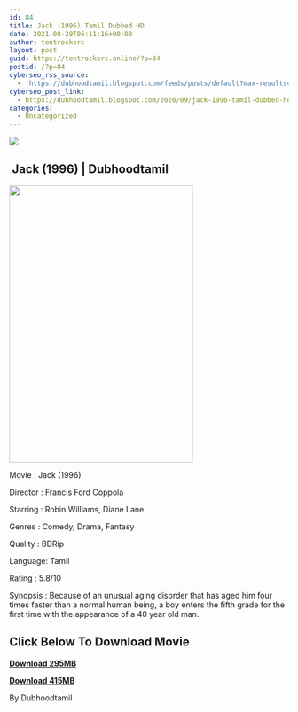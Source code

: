 ```yaml
---
id: 84
title: Jack (1996) Tamil Dubbed HD
date: 2021-08-29T06:11:16+00:00
author: tentrockers
layout: post
guid: https://tentrockers.online/?p=84
postid: /?p=84
cyberseo_rss_source:
  - 'https://dubhoodtamil.blogspot.com/feeds/posts/default?max-results=150&start-index=151'
cyberseo_post_link:
  - https://dubhoodtamil.blogspot.com/2020/09/jack-1996-tamil-dubbed-hd.html
categories:
  - Uncategorized
---
```

<div class="media_block">
  <img src="https://1.bp.blogspot.com/-6igF1-stI3Q/X1StOca0eFI/AAAAAAAACVU/VHvbLcgM7J49XClbIC3c8Lt_sLK3NpicgCNcBGAsYHQ/s72-w331-h500-c/p_800x1200_AMC_Jack_12032019.jpg" class="media_thumbnail" />
</div>

## &nbsp;Jack (1996) | Dubhoodtamil

<div class="separator">
  <a href="https://1.bp.blogspot.com/-6igF1-stI3Q/X1StOca0eFI/AAAAAAAACVU/VHvbLcgM7J49XClbIC3c8Lt_sLK3NpicgCNcBGAsYHQ/s1200/p_800x1200_AMC_Jack_12032019.jpg" imageanchor="1"><img loading="lazy" border="0" data-original-height="1200" data-original-width="800" height="500" src="https://1.bp.blogspot.com/-6igF1-stI3Q/X1StOca0eFI/AAAAAAAACVU/VHvbLcgM7J49XClbIC3c8Lt_sLK3NpicgCNcBGAsYHQ/w331-h500/p_800x1200_AMC_Jack_12032019.jpg" width="331" /></a>
</div>

Movie	<span></span>:	<span></span>Jack (1996)&nbsp;

Director	<span></span>:	<span></span>Francis Ford Coppola&nbsp;

Starring	<span></span>:	<span></span>Robin Williams, Diane Lane&nbsp;

Genres	<span></span>:	<span></span>Comedy, Drama, Fantasy&nbsp;

Quality	<span></span>:	<span></span>BDRip&nbsp;

Language:	<span></span>Tamil&nbsp;

Rating	<span></span>:	<span></span>5.8/10

Synopsis : Because of an unusual aging disorder that has aged him four times faster than a normal human being, a boy enters the fifth grade for the first time with the appearance of a 40 year old man.

## <span><b>Click Below To Download Movie</b></span>

<span><b><a href="https://oncehelp.com/jack" target="_blank" rel="noopener">Download 295MB</a></b></span>

<span><b><a href="https://oncehelp.com/jack-2" target="_blank" rel="noopener">Download 415MB</a></b></span>

By Dubhoodtamil